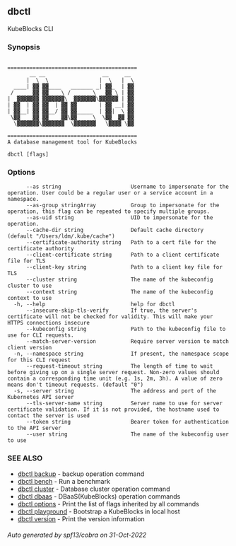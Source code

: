 ## dbctl

KubeBlocks CLI

### Synopsis

```

=========================================
       __ __                  __     __
      |  \  \                |  \   |  \
  ____| ▓▓ ▓▓____   _______ _| ▓▓_  | ▓▓
 /      ▓▓ ▓▓    \ /       \   ▓▓ \ | ▓▓
|  ▓▓▓▓▓▓▓ ▓▓▓▓▓▓▓\  ▓▓▓▓▓▓▓\▓▓▓▓▓▓ | ▓▓
| ▓▓  | ▓▓ ▓▓  | ▓▓ ▓▓       | ▓▓ __| ▓▓
| ▓▓__| ▓▓ ▓▓__/ ▓▓ ▓▓_____  | ▓▓|  \ ▓▓
 \▓▓    ▓▓ ▓▓    ▓▓\▓▓     \  \▓▓  ▓▓ ▓▓
  \▓▓▓▓▓▓▓\▓▓▓▓▓▓▓  \▓▓▓▓▓▓▓   \▓▓▓▓ \▓▓

=========================================
A database management tool for KubeBlocks
```

```
dbctl [flags]
```

### Options

```
      --as string                      Username to impersonate for the operation. User could be a regular user or a service account in a namespace.
      --as-group stringArray           Group to impersonate for the operation, this flag can be repeated to specify multiple groups.
      --as-uid string                  UID to impersonate for the operation.
      --cache-dir string               Default cache directory (default "/Users/ldm/.kube/cache")
      --certificate-authority string   Path to a cert file for the certificate authority
      --client-certificate string      Path to a client certificate file for TLS
      --client-key string              Path to a client key file for TLS
      --cluster string                 The name of the kubeconfig cluster to use
      --context string                 The name of the kubeconfig context to use
  -h, --help                           help for dbctl
      --insecure-skip-tls-verify       If true, the server's certificate will not be checked for validity. This will make your HTTPS connections insecure
      --kubeconfig string              Path to the kubeconfig file to use for CLI requests.
      --match-server-version           Require server version to match client version
  -n, --namespace string               If present, the namespace scope for this CLI request
      --request-timeout string         The length of time to wait before giving up on a single server request. Non-zero values should contain a corresponding time unit (e.g. 1s, 2m, 3h). A value of zero means don't timeout requests. (default "0")
  -s, --server string                  The address and port of the Kubernetes API server
      --tls-server-name string         Server name to use for server certificate validation. If it is not provided, the hostname used to contact the server is used
      --token string                   Bearer token for authentication to the API server
      --user string                    The name of the kubeconfig user to use
```

### SEE ALSO

* [dbctl backup](dbctl_backup.md)	 - backup operation command
* [dbctl bench](dbctl_bench.md)	 - Run a benchmark
* [dbctl cluster](dbctl_cluster.md)	 - Database cluster operation command
* [dbctl dbaas](dbctl_dbaas.md)	 - DBaaS(KubeBlocks) operation commands
* [dbctl options](dbctl_options.md)	 - Print the list of flags inherited by all commands
* [dbctl playground](dbctl_playground.md)	 - Bootstrap a KubeBlocks in local host
* [dbctl version](dbctl_version.md)	 - Print the version information

###### Auto generated by spf13/cobra on 31-Oct-2022
